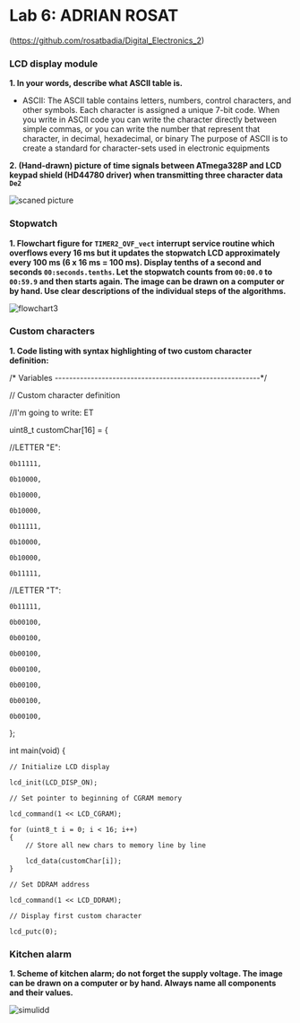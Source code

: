 # Lab 6: ADRIAN ROSAT

(https://github.com/rosatbadia/Digital_Electronics_2)


### LCD display module

**1. In your words, describe what ASCII table is.**

   * ASCII: The ASCII table contains letters, numbers, control characters, and other symbols. Each character is assigned a unique 7-bit code. When you write in ASCII code you can write the character directly between simple commas, or you can write the number that represent that character, in decimal, hexadecimal, or binary
            The purpose of ASCII is to create a standard for character-sets used in electronic equipments
            
**2. (Hand-drawn) picture of time signals between ATmega328P and LCD keypad shield (HD44780 driver) when transmitting three character data `De2`**

![scaned picture](https://user-images.githubusercontent.com/91876413/139718659-d9e60e90-6503-4301-b94f-aa93492ceafb.jpeg)



### Stopwatch

**1. Flowchart figure for `TIMER2_OVF_vect` interrupt service routine which overflows every 16&nbsp;ms but it updates the stopwatch LCD approximately every 100&nbsp;ms (6 x 16&nbsp;ms = 100&nbsp;ms). Display tenths of a second and seconds `00:seconds.tenths`. Let the stopwatch counts from `00:00.0` to `00:59.9` and then starts again. The image can be drawn on a computer or by hand. Use clear descriptions of the individual steps of the algorithms.**

![flowchart3](https://user-images.githubusercontent.com/91876413/139716942-24095a5e-81bc-45ce-afbe-cefd72aab4c4.png)

### Custom characters

**1. Code listing with syntax highlighting of two custom character definition:**

/* Variables ---------------------------------------------------------*/

// Custom character definition

//I'm going to write: ET

uint8_t customChar[16] = {

//LETTER "E":

  	0b11111,
  
	0b10000,
  
	0b10000,
  
	0b10000,
  
	0b11111,
  
	0b10000,
  
	0b10000,
  
	0b11111,
	
//LETTER "T":
  
 	0b11111,
  
	0b00100,
  
	0b00100,
  
	0b00100,
  
	0b00100,
  
	0b00100,
  
	0b00100,

	0b00100,

};

int main(void)
{

    // Initialize LCD display
    
    lcd_init(LCD_DISP_ON);

    // Set pointer to beginning of CGRAM memory
    
    lcd_command(1 << LCD_CGRAM);
    
    for (uint8_t i = 0; i < 16; i++)
    {
        // Store all new chars to memory line by line
	
        lcd_data(customChar[i]);
    }
  
    // Set DDRAM address
    
    lcd_command(1 << LCD_DDRAM);
    
    // Display first custom character
    
    lcd_putc(0);

### Kitchen alarm

**1. Scheme of kitchen alarm; do not forget the supply voltage. The image can be drawn on a computer or by hand. Always name all components and their values.**

![simulidd](https://user-images.githubusercontent.com/91876413/139722824-e9faacfa-86bd-48a3-96eb-111dd6ab32ba.jpeg)
